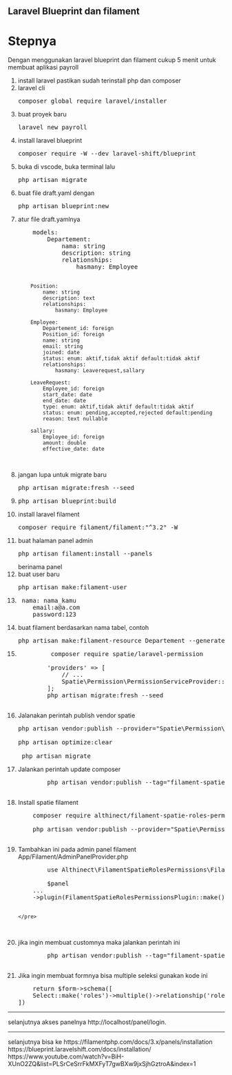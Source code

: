 ## Laravel Blueprint dan filament

<h1>Stepnya</h1>
<p>
Dengan menggunakan laravel blueprint dan filament cukup 5 menit untuk membuat aplikasi payroll
</p>
<ol>
<li>
 install laravel pastikan sudah terinstall php dan composer
</li>
<li>
 laravel cli
    <pre>composer global require laravel/installer </pre>
    </li>
    <li>
 buat proyek baru
    <pre>laravel new payroll</pre>
    </li>
    <li>
install laravel blueprint
    <pre>composer require -W --dev laravel-shift/blueprint</pre>
    </li>
    <li>
 buka di vscode, buka terminal lalu 
    <pre>php artisan migrate</pre>
    </li>
    <li>
 buat file draft.yaml dengan 
    <pre>php artisan blueprint:new</pre>
    </li>
    <li>
atur file draft.yamlnya
<pre>
    models:
        Departement:
            nama: string
            description: string
            relationships:
                hasmany: Employee

        Position:
            name: string
            description: text
            relationships:
                hasmany: Employee

        Employee:
            Departement_id: foreign
            Position_id: foreign
            name: string
            email: string
            joined: date
            status: enum: aktif,tidak aktif default:tidak aktif
            relationships:
                hasmany: Leaverequest,sallary

        LeaveRequest:
            Employee_id: foreign
            start_date: date
            end_date: date
            type: enum: aktif,tidak aktif default:tidak aktif
            status: enum: pending,accepted,rejected default:pending
            reason: text nullable

        sallary:
            Employee_id: foreign
            amount: double
            effective_date: date

</pre>
</li>
<li>
jangan lupa untuk migrate baru
    <pre>php artisan migrate:fresh --seed</pre>
    </li>
<li>
<pre>php artisan blueprint:build</pre>
</li>
<li>
 install laravel filament
    <pre>composer require filament/filament:"^3.2" -W</pre>
    </li>
<li>
buat halaman panel admin
    <pre>php artisan filament:install --panels</pre>
    berinama panel
    </li>
<li>
 buat user baru
    <pre>php artisan make:filament-user</pre>
    </li>
<li>
   <pre> nama: nama_kamu
    email:a@a.com
    password:123</pre>
    </li>
<li>
 buat filament berdasarkan nama tabel, contoh
    <pre>php artisan make:filament-resource Departement --generate</pre>
    </li>
<li>
    <pre>
         composer require spatie/laravel-permission<br>
        'providers' => [
            // ...
            Spatie\Permission\PermissionServiceProvider::class,
        ];
        php artisan migrate:fresh --seed
    </pre>
</li>
<li>
Jalanakan perintah publish vendor spatie
<pre>
php artisan vendor:publish --provider="Spatie\Permission\PermissionServiceProvider"<br>
php artisan optimize:clear<br>
 php artisan migrate
</pre>
</li>
<li>
    Jalankan perintah update composer
    <pre>
        php artisan vendor:publish --tag="filament-spatie-roles-permissions-config" --force
    </pre>
</li>
<li>
    Install spatie filament
    <pre>
    composer require althinect/filament-spatie-roles-permissions<br>
    php artisan vendor:publish --provider="Spatie\Permission\PermissionServiceProvider"
    </pre>
</li>
<li>
    Tambahkan ini pada admin panel filament<br>
    App/Filament/AdminPanelProvider.php
    <pre>
        use Althinect\FilamentSpatieRolesPermissions\FilamentSpatieRolesPermissionsPlugin;<br>
        $panel
    ...
    ->plugin(FilamentSpatieRolesPermissionsPlugin::make())

    </pre>
</li>
<li>
    jika ingin membuat customnya maka jalankan perintah ini
    <pre>
        php artisan vendor:publish --tag="filament-spatie-roles-permissions-config" --force
    </pre>
</li>
<li>
Jika ingin membuat formnya bisa multiple seleksi gunakan kode ini
<pre>
    return $form->schema([
    Select::make('roles')->multiple()->relationship('roles', 'name')
])
</pre>
</li>
</ol>
<hr/>
selanjutnya akses panelnya
    http://localhost/panel/login.
<hr/>
selanjutnya bisa ke 
https://filamentphp.com/docs/3.x/panels/installation<br>
https://blueprint.laravelshift.com/docs/installation/<br>
https://www.youtube.com/watch?v=BiH-XUnO2ZQ&list=PLSrCeSrrFkMXFyT7gwBXw9jxSjhGztroA&index=1
